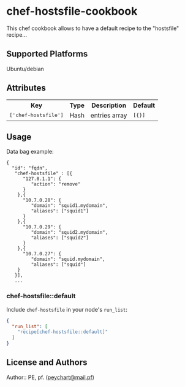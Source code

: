 # chef-hostsfile-cookbook

 This chef cookbook allows to have a default recipe to the "hostsfile" recipe...

## Supported Platforms

 Ubuntu/debian

## Attributes

<table>
  <tr>
    <th>Key</th>
    <th>Type</th>
    <th>Description</th>
    <th>Default</th>
  </tr>
  <tr>
    <td><tt>['chef-hostsfile']</tt></td>
    <td>Hash</td>
    <td>entries array</td>
    <td><tt>[{}]</tt></td>
  </tr>
</table>

## Usage


 Data bag example:

    {
      "id": "fqdn",
       "chef-hostsfile" : [{
          "127.0.1.1": {
             "action": "remove"
          }
        },{
          "10.7.0.28": {
             "domain": "squid1.mydomain",
             "aliases": ["squid1"]
          }
        },{
          "10.7.0.29": {
             "domain": "squid2.mydomain",
             "aliases": ["squid2"]
          }
        },{
          "10.7.0.27": {
             "domain": "squid.mydomain",
             "aliases": ["squid"]
        }
       }],
       ...

### chef-hostsfile::default

Include `chef-hostsfile` in your node's `run_list`:

```json
{
  "run_list": [
    "recipe[chef-hostsfile::default]"
  ]
}
```

## License and Authors

Author:: PE, pf. (<peychart@mail.pf>)
